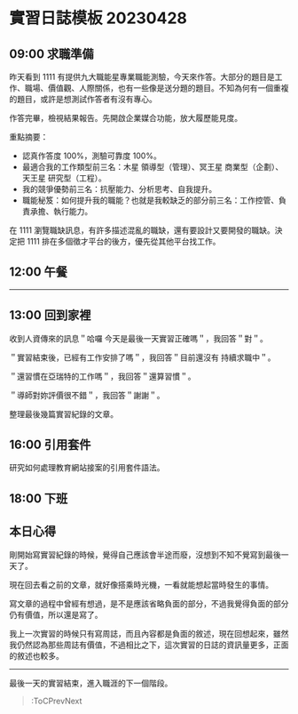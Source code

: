 # 實習日誌模板 20230428

## 09:00 求職準備

昨天看到 1111 有提供九大職能星專業職能測驗，今天來作答。大部分的題目是工作、職場、價值觀、人際關係，也有一些像是送分題的題目。不知為何有一個重複的題目，或許是想測試作答者有沒有專心。

作答完畢，檢視結果報告。先開啟企業媒合功能，放大履歷能見度。

重點摘要：
* 認真作答度 100%，測驗可靠度 100%。
* 最適合我的工作類型前三名：木星 領導型（管理）、冥王星 商業型（企劃）、天王星 研究型（工程）。
* 我的競爭優勢前三名：抗壓能力、分析思考、自我提升。
* 職能秘笈：如何提升我的職能？也就是我較缺乏的部分前三名：工作控管、負責承擔、執行能力。

在 1111 瀏覽職缺訊息，有許多描述混亂的職缺，還有要設計又要開發的職缺。決定把 1111 排在多個徵才平台的後方，優先從其他平台找工作。

## 12:00 午餐

---

## 13:00 回到家裡

收到人資傳來的訊息＂哈囉 今天是最後一天實習正確嗎＂，我回答＂對＂。

＂實習結束後，已經有工作安排了嗎＂，我回答＂目前還沒有 持續求職中＂。

＂還習慣在亞瑞特的工作嗎＂，我回答＂還算習慣＂。

＂導師對妳評價很不錯＂，我回答＂謝謝＂。

整理最後幾篇實習紀錄的文章。

## 16:00 引用套件

研究如何處理教育網站接案的引用套件語法。

## 18:00 下班

## 本日心得

剛開始寫實習紀錄的時候，覺得自己應該會半途而廢，沒想到不知不覺寫到最後一天了。

現在回去看之前的文章，就好像搭乘時光機，一看就能想起當時發生的事情。

寫文章的過程中曾經有想過，是不是應該省略負面的部分，不過我覺得負面的部分仍有價值，所以還是寫了。

我上一次實習的時候只有寫周誌，而且內容都是負面的敘述，現在回想起來，雖然我仍然認為那些周誌有價值，不過相比之下，這次實習的日誌的資訊量更多，正面的敘述也較多。

---

最後一天的實習結束，進入職涯的下一個階段。

> :ToCPrevNext